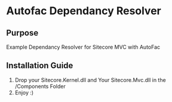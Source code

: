 # Autofac Dependancy Resolver

## Purpose

Example Dependancy Resolver for Sitecore MVC with AutoFac

## Installation Guide

1. Drop your Sitecore.Kernel.dll and Your Sitecore.Mvc.dll in the /Components Folder
2. Enjoy :)


